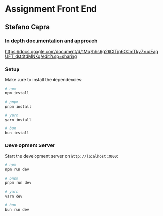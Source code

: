 # Assignment Front End

## Stefano Capra

### In depth documentation and approach
https://docs.google.com/document/d/1Mqzhhs6g26CITjp6OCmTky7xudFagUFT_dst4tdMNXg/edit?usp=sharing


### Setup

Make sure to install the dependencies:

```bash
# npm
npm install

# pnpm
pnpm install

# yarn
yarn install

# bun
bun install
```

### Development Server

Start the development server on `http://localhost:3000`:

```bash
# npm
npm run dev

# pnpm
pnpm run dev

# yarn
yarn dev

# bun
bun run dev
```
